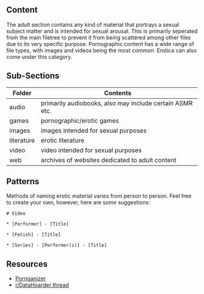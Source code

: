 ## Content

The adult section contains any kind of material that portrays a sexual subject matter and is intended for sexual arousal. This is primarily seperated from the main filetree to prevent it from being scattered among other files due to its very specific purpose. Pornographic content has a wide range of file types, with images and videos being the most common. Erotica can also come under this category.



## Sub-Sections

| Folder     | Contents                                                 |
| ---------- | -------------------------------------------------------- |
| audio      | primarily audiobooks, also may include certain ASMR etc. |
| games      | pornographic/erotic games                                |
| images     | images intended for sexual purposes                      |
| literature | erotic literature                                        |
| video      | video intended for sexual purposes                       |
| web        | archives of websites dedicated to adult content          |



## Patterns

Methods of naming erotic material varies from person to person. Feel free to create your own, however, here are some suggestions:

```
# Video

* [Performer] - [Title]

* [Fetish] - [Title]

* [Series] - [Performer(s)] - [Title]
```



## Resources

- [Pornganizer](https://pornganizer.org/)
- [r/DataHoarder thread](https://www.reddit.com/r/DataHoarder/comments/3bc13z/how_do_you_organize_your_porn/)

